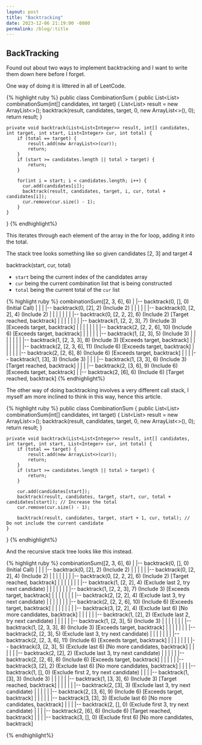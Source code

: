 ```yaml
---
layout: post
title: "Backtracking"
date: 2023-12-06 21:19:00 -0800
permalink: /blog/:title
---
```


## BackTracking

Found out about two ways to implement backtracking and I want to write them down here before I forget. 

One way of doing it is littered in all of LeetCode. 

{% highlight ruby %}
public class CombinationSum {
    public List<List<Integer>> combinationSum(int[] candidates, int target) {
        List<List<Integer>> result = new ArrayList<>();
        backtrack(result, candidates, target, 0, new ArrayList<>(), 0);
        return result;
    }

    private void backtrack(List<List<Integer>> result, int[] candidates, int target, int start, List<Integer> cur, int total) {
        if (total == target) {
            result.add(new ArrayList<>(cur));
            return;
        }
        if (start >= candidates.length || total > target) {
            return;
        }

        for(int i = start; i < candidates.length; i++) {
          cur.add(candidates[i]);
          backtrack(result, candidates, target, i, cur, total + candidates[i]);
          cur.remove(cur.size() - 1);
        }
    }
}
{% endhighlight%}

This iterates through each element of the array in the for loop, adding it into the total. 

The stack tree looks something like so given candidates [2, 3] and target 4

backtrack(start, cur, total) 
- `start` being the current index of the candidates array
- `cur` being the current combination list that is being constructed
- `total` being the current total of the `cur` list 

{% highlight ruby %}
combinationSum([2, 3, 6], 6)
|
|-- backtrack(0, [], 0) (Initial Call)
|   |
|   |-- backtrack(0, [2], 2) (Include 2)
|   |   |
|   |   |-- backtrack(0, [2, 2], 4) (Include 2)
|   |   |   |
|   |   |   |-- backtrack(0, [2, 2, 2], 6) (Include 2) [Target reached, backtrack]
|   |   |   |
|   |   |   |-- backtrack(1, [2, 2, 3], 7) (Include 3) [Exceeds target, backtrack]
|   |   |   |
|   |   |   |-- backtrack(2, [2, 2, 6], 10) (Include 6) [Exceeds target, backtrack]
|   |   |
|   |   |-- backtrack(1, [2, 3], 5) (Include 3)
|   |   |   |
|   |   |   |-- backtrack(1, [2, 3, 3], 8) (Include 3) [Exceeds target, backtrack]
|   |   |   |
|   |   |   |-- backtrack(2, [2, 3, 6], 11) (Include 6) [Exceeds target, backtrack]
|   |   |
|   |   |-- backtrack(2, [2, 6], 8) (Include 6) [Exceeds target, backtrack]
|   |
|   |-- backtrack(1, [3], 3) (Include 3)
|       |
|       |-- backtrack(1, [3, 3], 6) (Include 3) [Target reached, backtrack]
|       |
|       |-- backtrack(2, [3, 6], 9) (Include 6) [Exceeds target, backtrack]
|
|-- backtrack(2, [6], 6) (Include 6) [Target reached, backtrack]
{% endhighlight%}

The other way of doing backtracking involves a very different call stack, I myself am more inclined to think in this way, hence this article. 

{% highlight ruby %}
public class CombinationSum {
    public List<List<Integer>> combinationSum(int[] candidates, int target) {
        List<List<Integer>> result = new ArrayList<>();
        backtrack(result, candidates, target, 0, new ArrayList<>(), 0);
        return result;
    }

    private void backtrack(List<List<Integer>> result, int[] candidates, int target, int start, List<Integer> cur, int total) {
        if (total == target) {
            result.add(new ArrayList<>(cur));
            return;
        }
        if (start >= candidates.length || total > target) {
            return;
        }

        cur.add(candidates[start]);
        backtrack(result, candidates, target, start, cur, total + candidates[start]); // Increase the total
        cur.remove(cur.size() - 1);

        backtrack(result, candidates, target, start + 1, cur, total); // Do not include the current candidate
    }
}
{% endhighlight%}

And the recursive stack tree looks like this instead.

{% highlight ruby %}
combinationSum([2, 3, 6], 6)
|
|-- backtrack(0, [], 0) (Initial Call)
|   |
|   |-- backtrack(0, [2], 2) (Include 2)
|   |   |
|   |   |-- backtrack(0, [2, 2], 4) (Include 2)
|   |   |   |
|   |   |   |-- backtrack(0, [2, 2, 2], 6) (Include 2) [Target reached, backtrack]
|   |   |   |
|   |   |   |-- backtrack(1, [2, 2], 4) (Exclude last 2, try next candidate)
|   |   |       |
|   |   |       |-- backtrack(1, [2, 2, 3], 7) (Include 3) [Exceeds target, backtrack]
|   |   |       |
|   |   |       |-- backtrack(2, [2, 2], 4) (Exclude last 3, try next candidate)
|   |   |           |
|   |   |           |-- backtrack(2, [2, 2, 6], 10) (Include 6) [Exceeds target, backtrack]
|   |   |           |
|   |   |           |-- backtrack(3, [2, 2], 4) (Exclude last 6) [No more candidates, backtrack]
|   |   |
|   |   |-- backtrack(1, [2], 2) (Exclude last 2, try next candidate)
|   |       |
|   |       |-- backtrack(1, [2, 3], 5) (Include 3)
|   |       |   |
|   |       |   |-- backtrack(1, [2, 3, 3], 8) (Include 3) [Exceeds target, backtrack]
|   |       |   |
|   |       |   |-- backtrack(2, [2, 3], 5) (Exclude last 3, try next candidate)
|   |       |       |
|   |       |       |-- backtrack(2, [2, 3, 6], 11) (Include 6) [Exceeds target, backtrack]
|   |       |       |
|   |       |       |-- backtrack(3, [2, 3], 5) (Exclude last 6) [No more candidates, backtrack]
|   |       |
|   |       |-- backtrack(2, [2], 2) (Exclude last 3, try next candidate)
|   |           |
|   |           |-- backtrack(2, [2, 6], 8) (Include 6) [Exceeds target, backtrack]
|   |           |
|   |           |-- backtrack(3, [2], 2) (Exclude last 6) [No more candidates, backtrack]
|   |
|   |-- backtrack(1, [], 0) (Exclude first 2, try next candidate)
|       |
|       |-- backtrack(1, [3], 3) (Include 3)
|       |   |
|       |   |-- backtrack(1, [3, 3], 6) (Include 3) [Target reached, backtrack]
|       |   |
|       |   |-- backtrack(2, [3], 3) (Exclude last 3, try next candidate)
|       |       |
|       |       |-- backtrack(2, [3, 6], 9) (Include 6) [Exceeds target, backtrack]
|       |       |
|       |       |-- backtrack(3, [3], 3) (Exclude last 6) [No more candidates, backtrack]
|       |
|       |-- backtrack(2, [], 0) (Exclude first 3, try next candidate)
|           |
|           |-- backtrack(2, [6], 6) (Include 6) [Target reached, backtrack]
|           |
|           |-- backtrack(3, [], 0) (Exclude first 6) [No more candidates, backtrack]

{% endhighlight%}
